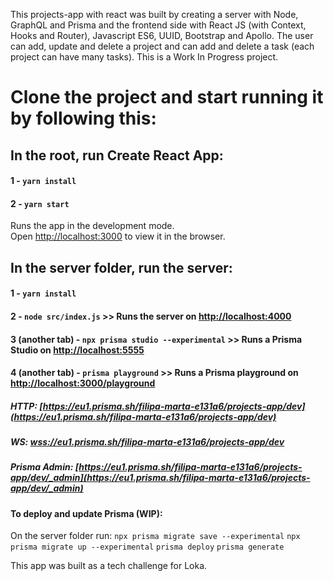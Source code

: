 This projects-app with react was built by creating a server with Node, GraphQL and Prisma and the frontend side with React JS (with Context, Hooks and Router), Javascript ES6, UUID, Bootstrap and Apollo. The user can add, update and delete a project and can add and delete a task (each project can have many tasks). This is a Work In Progress project. 

# Clone the project and start running it by following this:

## In the root, run Create React App:
#### 1 - `yarn install`
#### 2 - `yarn start`
Runs the app in the development mode.\
Open [http://localhost:3000](http://localhost:3000) to view it in the browser.

## In the server folder, run the server: 
#### 1 - `yarn install`
#### 2 - `node src/index.js` >> Runs the server on [http://localhost:4000](http://localhost:4000)
#### 3 (another tab) - `npx prisma studio --experimental` >> Runs a Prisma Studio on [http://localhost:5555](http://localhost:5555)
#### 4 (another tab) - `prisma playground` >> Runs a Prisma playground on [http://localhost:3000/playground](http://localhost:3000/playground)


##### HTTP: [https://eu1.prisma.sh/filipa-marta-e131a6/projects-app/dev](https://eu1.prisma.sh/filipa-marta-e131a6/projects-app/dev)
##### WS:   [wss://eu1.prisma.sh/filipa-marta-e131a6/projects-app/dev](wss://eu1.prisma.sh/filipa-marta-e131a6/projects-app/dev)
##### Prisma Admin:  [https://eu1.prisma.sh/filipa-marta-e131a6/projects-app/dev/_admin](https://eu1.prisma.sh/filipa-marta-e131a6/projects-app/dev/_admin)


#### To deploy and update Prisma (WIP):
On the server folder run: 
`npx prisma migrate save --experimental`
`npx prisma migrate up --experimental`
`prisma deploy`
`prisma generate`

This app was built as a tech challenge for Loka.
